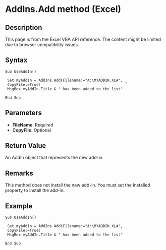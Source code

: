 # AddIns.Add method (Excel)

## Description
This page is from the Excel VBA API reference. The content might be limited due to browser compatibility issues.

## Syntax
```vba
Sub UseAddIn() 
 
 Set myAddIn = AddIns.Add(Filename:="A:\MYADDIN.XLA", _ 
 CopyFile:=True) 
 MsgBox myAddIn.Title & " has been added to the list" 
 
End Sub
```

## Parameters
- **FileName**: Required
- **CopyFile**: Optional

## Return Value
An AddIn object that represents the new add-in.

## Remarks
This method does not install the new add-in. You must set the Installed property to install the add-in.

## Example
```vba
Sub UseAddIn() 
 
 Set myAddIn = AddIns.Add(Filename:="A:\MYADDIN.XLA", _ 
 CopyFile:=True) 
 MsgBox myAddIn.Title & " has been added to the list" 
 
End Sub
```


